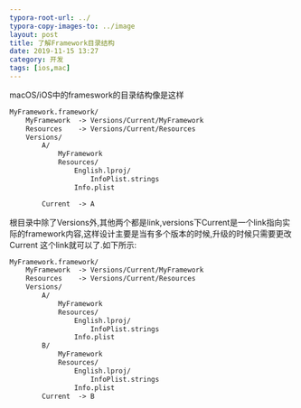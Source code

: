 ```yaml
---
typora-root-url: ../
typora-copy-images-to: ../image
layout: post
title: 了解Framework目录结构
date: 2019-11-15 13:27
category: 开发
tags: [ios,mac]
---
```




macOS/iOS中的frameswork的目录结构像是这样

```xml
MyFramework.framework/
    MyFramework  -> Versions/Current/MyFramework
    Resources    -> Versions/Current/Resources
    Versions/
        A/
            MyFramework
            Resources/
                English.lproj/
                    InfoPlist.strings
                Info.plist

        Current  -> A
```



根目录中除了Versions外,其他两个都是link,versions下Current是一个link指向实际的framework内容,这样设计主要是当有多个版本的时候,升级的时候只需要更改Current 这个link就可以了.如下所示:



```xml
MyFramework.framework/
    MyFramework  -> Versions/Current/MyFramework
    Resources    -> Versions/Current/Resources
    Versions/
        A/
            MyFramework
            Resources/
                English.lproj/
                    InfoPlist.strings
                Info.plist
        B/
            MyFramework
            Resources/
                English.lproj/
                    InfoPlist.strings
                Info.plist
        Current  -> B
```


